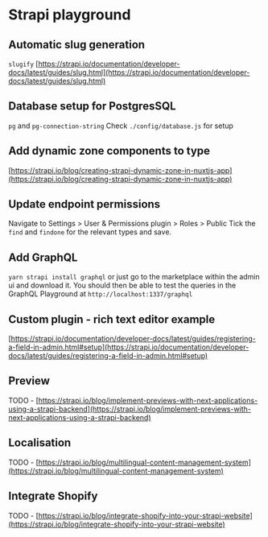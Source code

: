 # Strapi playground

## Automatic slug generation

`slugify`
[https://strapi.io/documentation/developer-docs/latest/guides/slug.html](https://strapi.io/documentation/developer-docs/latest/guides/slug.html)

## Database setup for PostgresSQL

`pg` and `pg-connection-string`
Check `./config/database.js` for setup

## Add dynamic zone components to type

[https://strapi.io/blog/creating-strapi-dynamic-zone-in-nuxtjs-app](https://strapi.io/blog/creating-strapi-dynamic-zone-in-nuxtjs-app)

## Update endpoint permissions

Navigate to Settings > User & Permissions plugin > Roles > Public
Tick the `find` and `findone` for the relevant types and save.

## Add GraphQL

`yarn strapi install graphql` or just go to the marketplace within the admin ui and download it.
You should then be able to test the queries in the GraphQL Playground at `http://localhost:1337/graphql`

## Custom plugin - rich text editor example

[https://strapi.io/documentation/developer-docs/latest/guides/registering-a-field-in-admin.html#setup](https://strapi.io/documentation/developer-docs/latest/guides/registering-a-field-in-admin.html#setup)

## Preview

TODO - [https://strapi.io/blog/implement-previews-with-next-applications-using-a-strapi-backend](https://strapi.io/blog/implement-previews-with-next-applications-using-a-strapi-backend)

## Localisation

TODO - [https://strapi.io/blog/multilingual-content-management-system](https://strapi.io/blog/multilingual-content-management-system)

## Integrate Shopify

TODO - [https://strapi.io/blog/integrate-shopify-into-your-strapi-website](https://strapi.io/blog/integrate-shopify-into-your-strapi-website)
